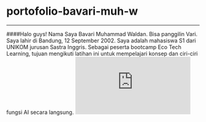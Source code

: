 # portofolio-bavari-muh-w
---
####Halo guys! Nama Saya Bavari Muhammad Waldan. Bisa panggilin Vari. Saya lahir di Bandung, 12 September 2002. Saya adalah mahasiswa S1 dari UNIKOM jurusan Sastra Inggris. Sebagai peserta bootcamp Eco Tech Learning, tujuan mengikuti latihan ini untuk mempelajari konsep dan ciri-ciri fungsi AI secara langsung.
![Lihat Portofolio Saya](https://github.com/bavari2002/pdf-portofolio-bavari/blob/b4a31419a7aace0553ff50108b23faeb3f95d54f/PDF%20Portfolio/CV%20Bavari.pdf)
